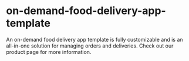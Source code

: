 # on-demand-food-delivery-app-template
An on-demand food delivery app template is fully customizable and is an all-in-one solution for managing orders and deliveries. Check out our product page for more information.
